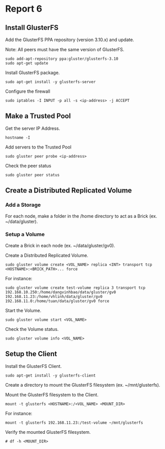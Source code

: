 # Report 6

## Install GlusterFS

Add the GlusterFS PPA repository (version 3.10.x) and update.

Note: All peers must have the same version of GlusterFS.

```
sudo add-apt-repository ppa:gluster/glusterfs-3.10
sudo apt-get update
```

Install GlusterFS package.

```
sudo apt-get install -y glusterfs-server
```

Configure the firewall

```
sudo iptables -I INPUT -p all -s <ip-address> -j ACCEPT

```

## Make a Trusted Pool

Get the server IP Address.

```
hostname -I
```

Add servers to the Trusted Pool

```
sudo gluster peer probe <ip-address>
```

Check the peer status

```
sudo gluster peer status
```

## Create a Distributed Replicated Volume

### Add a Storage

For each node, make a folder in the /home directory to act as a Brick (ex. ~/data/gluster).

### Setup a Volume

Create a Brick in each node (ex. ~/data/gluster/gv0).

Create a Distributed Replicated Volume.

```
sudo gluster volume create <VOL_NAME> replica <INT> transport tcp <HOSTNAME>:<BRICK_PATH>... force
```

For instance:

```
sudo gluster volume create test-volume replica 3 transport tcp 192.168.10.250:/home/dangvinhbao/data/gluster/gv0 192.168.11.23:/home/vhlinh/data/gluster/gv0 192.168.11.0:/home/tuan/data/gluster/gv0 force
```
Start the Volume.

```
sudo gluster volume start <VOL_NAME>
```

Check the Volume status.
```
sudo gluster volume info <VOL_NAME>
```

## Setup the Client

Install the GlusterFS Client.

```
sudo apt-get install -y glusterfs-client
```

Create a directory to mount the GlusterFS filesystem (ex. ~/mnt/glusterfs).

Mount the GlusterFS filesystem to the Client.

```
mount -t glusterfs <HOSTNAME>:/<VOL_NAME> <MOUNT_DIR>
```

For instance:

```
mount -t glusterfs 192.168.11.23:/test-volume ~/mnt/glusterfs
```

Verify the mounted GlusterFS filesystem.

```
# df -h <MOUNT_DIR>
```

